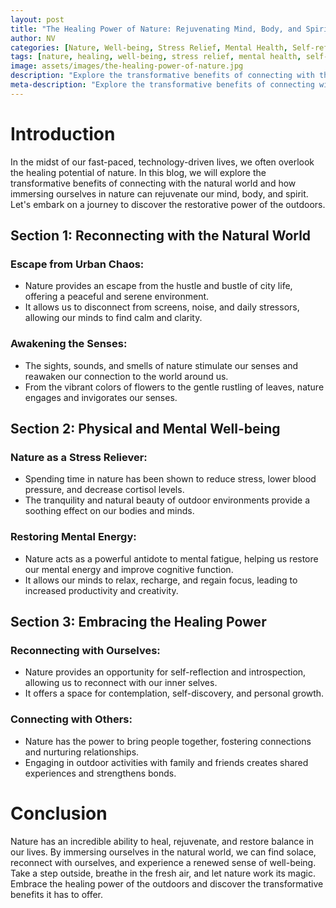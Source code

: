 ```yaml
---
layout: post
title: "The Healing Power of Nature: Rejuvenating Mind, Body, and Spirit"
author: NV
categories: [Nature, Well-being, Stress Relief, Mental Health, Self-reflection]
tags: [nature, healing, well-being, stress relief, mental health, self-reflection, rejuvenation]
image: assets/images/the-healing-power-of-nature.jpg
description: "Explore the transformative benefits of connecting with the natural world and how immersing ourselves in nature can rejuvenate our mind, body, and spirit. Discover the restorative power of the outdoors and embark on a journey of healing and self-discovery."
meta-description: "Explore the transformative benefits of connecting with the natural world and how immersing ourselves in nature can rejuvenate our mind, body, and spirit. Discover the restorative power of the outdoors and embark on a journey of healing and self-discovery."
---
```


# Introduction

In the midst of our fast-paced, technology-driven lives, we often overlook the healing potential of nature. In this blog, we will explore the transformative benefits of connecting with the natural world and how immersing ourselves in nature can rejuvenate our mind, body, and spirit. Let's embark on a journey to discover the restorative power of the outdoors.

## Section 1: Reconnecting with the Natural World

### Escape from Urban Chaos:

- Nature provides an escape from the hustle and bustle of city life, offering a peaceful and serene environment.
- It allows us to disconnect from screens, noise, and daily stressors, allowing our minds to find calm and clarity.

### Awakening the Senses:

- The sights, sounds, and smells of nature stimulate our senses and reawaken our connection to the world around us.
- From the vibrant colors of flowers to the gentle rustling of leaves, nature engages and invigorates our senses.

## Section 2: Physical and Mental Well-being

### Nature as a Stress Reliever:

- Spending time in nature has been shown to reduce stress, lower blood pressure, and decrease cortisol levels.
- The tranquility and natural beauty of outdoor environments provide a soothing effect on our bodies and minds.

### Restoring Mental Energy:

- Nature acts as a powerful antidote to mental fatigue, helping us restore our mental energy and improve cognitive function.
- It allows our minds to relax, recharge, and regain focus, leading to increased productivity and creativity.

## Section 3: Embracing the Healing Power

### Reconnecting with Ourselves:

- Nature provides an opportunity for self-reflection and introspection, allowing us to reconnect with our inner selves.
- It offers a space for contemplation, self-discovery, and personal growth.

### Connecting with Others:

- Nature has the power to bring people together, fostering connections and nurturing relationships.
- Engaging in outdoor activities with family and friends creates shared experiences and strengthens bonds.

# Conclusion

Nature has an incredible ability to heal, rejuvenate, and restore balance in our lives. By immersing ourselves in the natural world, we can find solace, reconnect with ourselves, and experience a renewed sense of well-being. Take a step outside, breathe in the fresh air, and let nature work its magic. Embrace the healing power of the outdoors and discover the transformative benefits it has to offer.
